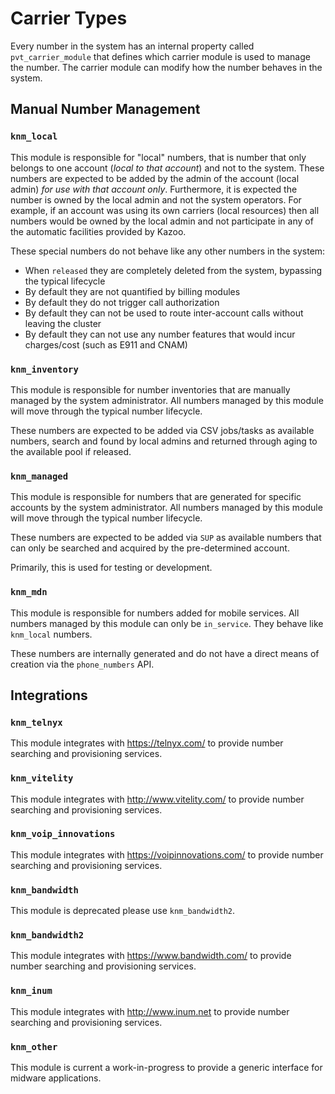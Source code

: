 # Carrier Types

Every number in the system has an internal property called `pvt_carrier_module` that defines which carrier module is used to manage the number.  The carrier module can modify how the number behaves in the system.

## Manual Number Management

### `knm_local`

This module is responsible for "local" numbers, that is number that only belongs to one account (*local to that account*) and not to the system.
These numbers are expected to be added by the admin of the account (local admin) *for use with that account only*.
Furthermore, it is expected the number is owned by the local admin and not the system operators.
For example, if an account was using its own carriers (local resources) then all numbers would be owned by the local admin and not participate in any of the automatic facilities provided by Kazoo.

These special numbers do not behave like any other numbers in the system:

* When `released` they are completely deleted from the system, bypassing the typical lifecycle
* By default they are not quantified by billing modules
* By default they do not trigger call authorization
* By default they can not be used to route inter-account calls without leaving the cluster
* By default they can not use any number features that would incur charges/cost (such as E911 and CNAM)

### `knm_inventory`

This module is responsible for number inventories that are manually managed by the system administrator.
All numbers managed by this module will move through the typical number lifecycle.

These numbers are expected to be added via CSV jobs/tasks as available numbers, search and found by local admins and returned through aging to the available pool if released.

### `knm_managed`

This module is responsible for numbers that are generated for specific accounts by the system administrator.
All numbers managed by this module will move through the typical number lifecycle.

These numbers are expected to be added via `SUP` as available numbers that can only be searched and acquired by the pre-determined account.

Primarily, this is used for testing or development.

### `knm_mdn`

This module is responsible for numbers added for mobile services.
All numbers managed by this module can only be `in_service`.
They behave like `knm_local` numbers.

These numbers are internally generated and do not have a direct means of creation via the `phone_numbers` API.

## Integrations

### `knm_telnyx`

This module integrates with https://telnyx.com/ to provide number searching and provisioning services.

### `knm_vitelity`

This module integrates with http://www.vitelity.com/ to provide number searching and provisioning services.

### `knm_voip_innovations`

This module integrates with https://voipinnovations.com/ to provide number searching and provisioning services.

### `knm_bandwidth`

This module is deprecated please use `knm_bandwidth2`.

### `knm_bandwidth2`

This module integrates with https://www.bandwidth.com/ to provide number searching and provisioning services.

### `knm_inum`

This module integrates with http://www.inum.net to provide number searching and provisioning services.

### `knm_other`

This module is current a work-in-progress to provide a generic interface for midware applications.
